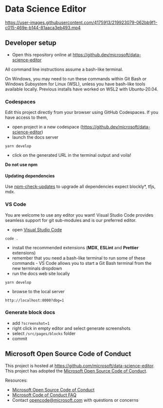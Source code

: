 # Data Science Editor

https://user-images.githubusercontent.com/4175913/219923079-062bb9f1-c015-469e-b144-81aaca3eb493.mp4

## Developer setup

-   Open this repository online at https://github.dev/microsoft/data-science-editor

All command line instructions assume a bash-like terminal.

On Windows, you may need to run these commands within Git Bash or Windows Subsystem for Linux (WSL), unless you have bash-like tools available locally. Previous installs have worked on WSL2 with Ubuntu-20.04.

### Codespaces

Edit this project directly from your browser using GitHub Codespaces. If you have access to them,

-   open project in a new codespace (https://github.dev/microsoft/data-science-editor)
-   launch the docs server

```
yarn develop
```

-   click on the generated URL in the terminal output and voila!

**Do not use npm**

#### Updating dependencies

Use [npm-check-updates](https://www.npmjs.com/package/npm-check-updates) to upgrade all dependencies expect blockly\*, tfjs, mdx.

### VS Code

You are welcome to use any editor you want! Visual Studio Code
provides seamless support for git sub-modules and is our preferred editor.

-   open [Visual Studio Code](https://code.visualstudio.com/)

```
code .
```

-   install the recommended extensions (**MDX**, **ESLint** and **Prettier** extensions)
-   remember that you need a bash-like terminal to run some of these commands - VS Code allows you to start a Git Bash terminal from the new terminals dropdown
-   run the docs web site locally

```
yarn develop
```

-   browse to the local server

```
http://localhost:8000?dbg=1
```

### Generate block docs

-   add `?screenshot=1`
-   right click in empty editor and select generate screenshots
-   select `/src/pages/blocks` folder
-   commit

## Microsoft Open Source Code of Conduct

This project is hosted at https://github.com/microsoft/data-science-editor.
This project has adopted the
[Microsoft Open Source Code of Conduct](https://opensource.microsoft.com/codeofconduct/).

Resources:

-   [Microsoft Open Source Code of Conduct](https://opensource.microsoft.com/codeofconduct/)
-   [Microsoft Code of Conduct FAQ](https://opensource.microsoft.com/codeofconduct/faq/)
-   Contact [opencode@microsoft.com](mailto:opencode@microsoft.com) with questions or concerns
